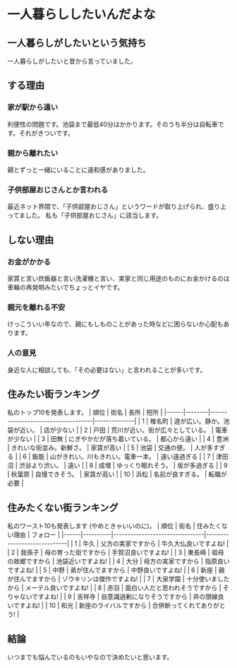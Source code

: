 # 一人暮らししたいんだよな
## 一人暮らしがしたいという気持ち
一人暮らしがしたいと昔から言っていました。
## する理由
### 家が駅から遠い
利便性の問題です。池袋まで最低40分はかかります。そのうち半分は自転車です。それがきついです。
### 親から離れたい
親とずっと一緒にいることに違和感がありました。
### 子供部屋おじさんとか言われる
最近ネット界隈で、「子供部屋おじさん」というワードが取り上げられ、盛り上ってました。
私も「子供部屋おじさん」に該当します。
## しない理由
### お金がかかる
家賃と言い炊飯器と言い洗濯機と言い、実家と同じ用途のものにお金かけるのは車輪の再発明みたいでちょっとイヤです。
### 親元を離れる不安
けっこういい年なので、親にもしものことがあった時などに困らないか心配もあります。
### 人の意見
身近な人に相談しても、「その必要はない」と言われることが多いです。
## 住みたい街ランキング
私のトップ10を発表します。
| 順位 | 街名   | 長所                               | 短所         |
|------|--------|------------------------------------|--------------|
| 1    | 椎名町 | 道が広い。静か。池袋が近い。       | 店が少ない   |
| 2    | 戸田   | 荒川が近い。街が広々としている。   | 電車が少ない |
| 3    | 田無   | にぎやかだが落ち着いている。       | 都心から遠い |
| 4    | 豊洲   | きれいな街並み。新鮮さ。           | 家賃が高い   |
| 5    | 池袋   | 交通の便。                         | 人が多すぎる |
| 6    | 飯能   | 山がきれい。川もきれい。電車一本。 | 遠い遠過ぎる |
| 7    | 津田沼 | 渋谷より渋い。                     | 遠い         |
| 8    | 成増   | ゆっくり眠れそう。                 | 坂が多過ぎる |
| 9    | 秋葉原 | 自慢できそう。                     | 家賃が高い   |
| 10   | 浜松   | 名前が良すぎる。                   | 転職が必要   |
## 住みたくない街ランキング
私のワースト10も発表します (やめときゃいいのに)。
| 順位 | 街名     | 住みたくない理由               | フォロー                    |
|------|----------|--------------------------------|-----------------------------|
| 1    | 牛久     | 父方の実家ですから             | 牛久大仏良いですよね!       |
| 2    | 我孫子   | 母の育った街ですから           | 手賀沼良いですよね!         |
| 3    | 東長崎   | 祖母の故郷ですから             | 池袋近いですよね!           |
| 4    | 大分     | 母方の実家ですから             | 指原良いですよね!           |
| 5    | 中野     | 弟が住んでますから             | 中野良いですよね!           |
| 6    | 新座     | 親が住んでますから             | ゾウキリンは傑作ですよね!   |
| 7    | 大泉学園 | 十分使いましたから             | メーテル良いですよね!       |
| 8    | 赤羽     | 面白い人だと思われそうですから | そりゃないですよね!         |
| 9    | 吉祥寺   | 自意識過剰になりそうですから   | 井の頭線良いですよね!       |
| 10   | 和光     | 新座のライバルですから         | 合併断ってくれてありがとう! |
## 結論
いつまでも悩んでいるのもいやなので決めたいと思います。

